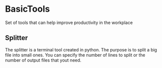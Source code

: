 # BasicTools
Set of tools that can help improve productivity in the workplace

## Splitter
The splitter is a terminal tool created in python. The purpose is to split a big file into small ones. You can specify the number of lines to split or the number of output files that yout need.
